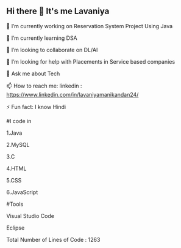 ## Hi there 👋 It's me Lavaniya

<!--
**lavaniyamanikandan/lavaniyamanikandan** is a ✨ _special_ ✨ repository because its `README.md` (this file) appears on your GitHub profile.

Here are some ideas to get you started:

🔭 I’m currently working on a Flight Ticket Booking System Project Using Java
🌱 I’m currently learning DSA
👯 I’m looking to collaborate on DL/AI
🤔 I’m looking for help with Placements in Service based companies
💬 Ask me about Tech
📫 How to reach me: linkedin : https://www.linkedin.com/in/lavaniyamanikandan24/
⚡ Fun fact: I know Hindi
--> 
🔭 I’m currently working on Reservation System Project Using Java

🌱 I’m currently learning DSA

👯 I’m looking to collaborate on DL/AI

🤔 I’m looking for help with Placements in Service based companies

💬 Ask me about Tech

📫 How to reach me: linkedin : https://www.linkedin.com/in/lavaniyamanikandan24/

⚡ Fun fact: I know Hindi

#I code in 

1.Java

2.MySQL

3.C

4.HTML

5.CSS

6.JavaScript


#Tools

  Visual Studio Code
  
  Eclipse
  
Total Number of Lines of Code : 1263
